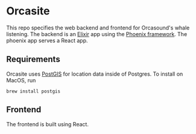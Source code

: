 # Orcasite

This repo specifies the web backend and frontend for Orcasound's whale listening. The backend is an [Elixir](https://elixir-lang.org/) app using the [Phoenix framework](https://phoenixframework.org/). The phoenix app serves a React app.

## Requirements

Orcasite uses [PostGIS](http://postgis.net/) for location data inside of Postgres. To install on MacOS, run

`brew install postgis`

## Frontend

The frontend is built using React.

